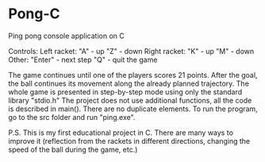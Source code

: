 # Pong-C
Ping pong console application on C

Controls:
    Left racket:
        "A" - up
        "Z" - down
    Right racket:
        "K" - up
        "M" - down
    Other:
        "Enter" - next step
        "Q" - quit the game

The game continues until one of the players scores 21 points. 
After the goal, the ball continues its movement along the already planned trajectory.
The whole game is presented in step-by-step mode using only the standard library "stdio.h"
The project does not use additional functions, all the code is described in main().
There are no duplicate elements.
To run the program, go to the src folder and run "ping.exe".

P.S.
This is my first educational project in C. 
There are many ways to improve it (reflection from the rackets in different directions, changing the speed of the ball during the game, etc.)